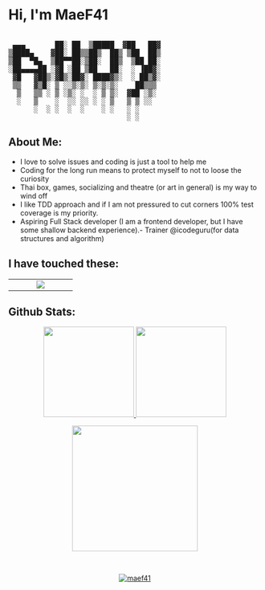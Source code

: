 # Hi, I'm MaeF41 

<pre>
                             
 ▄▄▄       ██░ ██  ▒█████  ▓██   ██▓
▒████▄    ▓██░ ██▒▒██▒  ██▒ ▒██  ██▒
▒██  ▀█▄  ▒██▀▀██░▒██░  ██▒  ▒██ ██░
░██▄▄▄▄██ ░▓█ ░██ ▒██   ██░  ░ ▐██▓░
 ▓█   ▓██▒░▓█▒░██▓░ ████▓▒░  ░ ██▒▓░
 ▒▒   ▓▒█░ ▒ ░░▒░▒░ ▒░▒░▒░    ██▒▒▒ 
  ▒   ▒▒ ░ ▒ ░▒░ ░  ░ ▒ ▒░  ▓██ ░▒░ 
  ░   ▒    ░  ░░ ░░ ░ ░ ▒   ▒ ▒ ░░  
      ░  ░ ░  ░  ░    ░ ░   ░ ░     
                            ░ ░       
</pre>

## About Me:


- I love to solve issues and coding is just a tool to help me
- Coding for the long run means to protect myself to not to loose the curiosity
- Thai box, games, socializing and theatre (or art in general) is my way to wind off
- I like TDD approach and if I am not pressured to cut corners 100% test coverage is my priority.
- Aspiring Full Stack developer (I am a frontend developer, but I have some shallow backend experience).- Trainer @icodeguru(for data structures and algorithm)


## I have touched these:

<table><tr><td valign="top" width="25%">

<a href="https://github.com/maef41">
<div align="center">  
       <img src="https://skillicons.dev/icons?i=dart,flutter,graphql,androidstudio,regex,githubactions,postgres,bash,html,js,jest,ts,postman,css,tailwind,raspberrypi,react,go,java,spring,nodejs,svelte&perline=11" /> 
</div>
</a>
 </td>
</tr>
</table>


 ## Github Stats:
<p align="center">
    <a href="https://github.com/maef41">
        <img height="180em" src="https://github-readme-stats-git-masterrstaa-rickstaa.vercel.app/api?username=maef41&show_icons=true&theme=onedark&include_all_commits=true&count_private=true&hide_border=true"/>
        <img height="180em" src="https://github-readme-stats-eight-theta.vercel.app/api/top-langs/?username=maef41&langs_count=12&layout=compact&langs_count=8&theme=onedark&include_all_commits=true&count_private=true&hide_border=true" />
    </a>
</p>
<!-- Activity Graph -->
<p align="center">
  <a href="https://github.com/maef41">
    <img height=250 src="https://github-readme-activity-graph.vercel.app/graph?username=maef41&bg_color=282c34&color=FDFD96&line=FDFD96&point=FFFFFF&area_color=79FE96&border_radius=24.5&title_color=FDFD96&border_radius=20px"/>
  </a> 
</p>

<br>

<div id="header" align="center">
  
  <p align="center"> <a href="https://github.com/ryo-ma/github-profile-trophy"><img src="https://github-profile-trophy.vercel.app/?username=maef41" alt="maef41" /></a> </p>
  

  <img src="https://komarev.com/ghpvc/?username=maef41&style=for-the-badge&color=orange" alt=""/>
</div>
